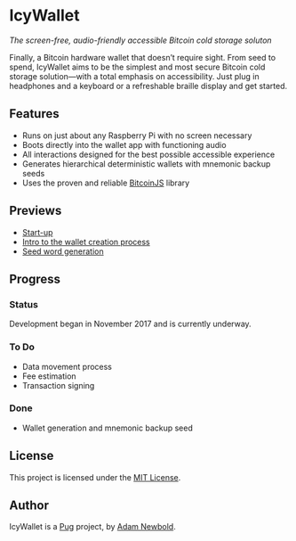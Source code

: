 # IcyWallet

_The screen-free, audio-friendly accessible Bitcoin cold storage soluton_

Finally, a Bitcoin hardware wallet that doesn’t require sight. From seed to spend, IcyWallet aims to be the simplest and most secure Bitcoin cold storage solution—with a total emphasis on accessibility. Just plug in headphones and a keyboard or a refreshable braille display and get started.

## Features

* Runs on just about any Raspberry Pi with no screen necessary
* Boots directly into the wallet app with functioning audio
* All interactions designed for the best possible accessible experience
* Generates hierarchical deterministic wallets with mnemonic backup seeds
* Uses the proven and reliable [BitcoinJS](https://bitcoinjs.org) library

## Previews

* [Start-up](previews/welcome.mp3)
* [Intro to the wallet creation process](previews/new_wallet.mp3)
* [Seed word generation](previews/seed_word.mp3)

## Progress

### Status

Development began in November 2017 and is currently underway.

### To Do

* Data movement process
* Fee estimation
* Transaction signing

### Done

* Wallet generation and mnemonic backup seed

## License

This project is licensed under the [MIT License](LICENSE.md).

## Author

IcyWallet is a [Pug](https://pug.sh) project, by [Adam Newbold](https://github.com/newbold).